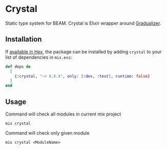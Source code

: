 # Crystal

Static type system for BEAM. Crystal is Elixir wrapper around [Gradualizer](https://github.com/josefs/Gradualizer).

## Installation

If [available in Hex](https://hex.pm/docs/publish), the package can be installed
by adding `crystal` to your list of dependencies in `mix.exs`:

```elixir
def deps do
  [
    {:crystal, "~> X.X.X", only: [:dev, :test], runtime: false}
  ]
end
```

## Usage

Command will check all modules in current mix project

```
mix crystal
```

Command will check only given module

```
mix crystal <ModuleName>
```
